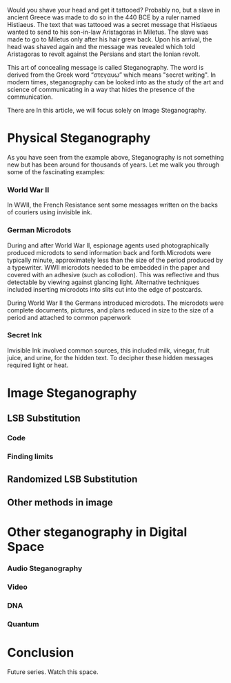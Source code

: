 Would you shave your head and get it tattooed? Probably no, but a slave in ancient Greece was made to do so in the 440 BCE by a ruler named Histiaeus. The text that was tattooed was a secret message that Histiaeus wanted to send to his son-in-law Aristagoras in Miletus. The slave was made to go to Miletus only after his hair grew back. Upon his arrival, the head was shaved again and the message was revealed which told Aristagoras to revolt against the Persians and start the Ionian revolt.

This art of concealing message is called Steganography. The word is derived from the Greek word “στεγαυω” which means "secret writing". In modern times, steganography can be looked into as the study of the art and science of communicating in a way that hides the presence of the communication.

There are
In this article, we will focus solely on Image Steganography.

# Physical Steganography

As you have seen from the example above, Steganography is not something new but has been around for thousands of years. Let me walk you through some of the fascinating examples:

### World War II

In WWII, the French Resistance sent some messages written on the backs of couriers using invisible ink.

### German Microdots
During and after World War II, espionage agents used photographically produced microdots to send information back and forth.Microdots were typically minute, approximately less than the size of the period produced by a typewriter. WWII microdots needed to be embedded in the paper and covered with an adhesive (such as collodion). This was reflective and thus detectable by viewing against glancing light. Alternative techniques included inserting microdots into slits cut into the edge of postcards.

During World War II the Germans introduced microdots. The microdots were complete documents, pictures, and plans reduced in size to the size of a period and attached to common paperwork

### Secret Ink
Invisible Ink involved common sources, this included milk, vinegar, fruit juice, and urine, for the hidden text.  To decipher these hidden messages required light or heat.

# Image Steganography

## LSB Substitution

### Code

### Finding limits

## Randomized LSB Substitution

## Other methods in image

# Other steganography in Digital Space

### Audio Steganography

### Video

### DNA

### Quantum

# Conclusion

Future series. Watch this space.
